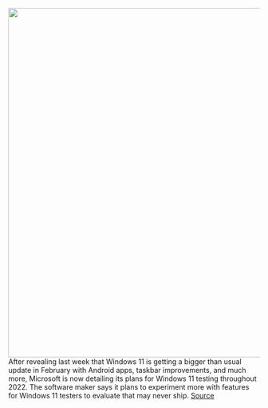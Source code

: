 <img src='https://cdn.vox-cdn.com/thumbor/nWwvQENJyHioKgRgekmPqP7BdyI=/0x0:1280x720/1200x800/filters:focal(538x258:742x462)/cdn.vox-cdn.com/uploads/chorus_image/image/70467731/windows11darkmode.0.jpg' width='700px' /><br/>
After revealing last week that Windows 11 is getting a bigger than usual update in February with Android apps, taskbar improvements, and much more, Microsoft is now detailing its plans for Windows 11 testing throughout 2022. The software maker says it plans to experiment more with features for Windows 11 testers to evaluate that may never ship.
<a href='https://www.theverge.com/2022/2/3/22916118/microsoft-new-windows-11-features-experiment-test'> Source <a/>
